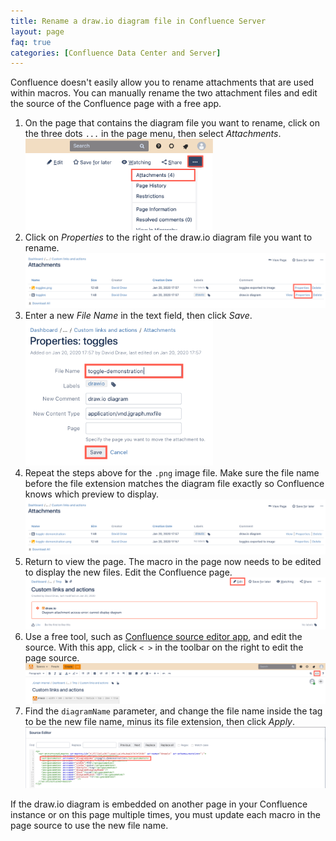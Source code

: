 ```yaml
---
title: Rename a draw.io diagram file in Confluence Server
layout: page
faq: true
categories: [Confluence Data Center and Server]
---
```


Confluence doesn't easily allow you to rename attachments that are used within macros. You can manually rename the two attachment files and edit the source of the Confluence page with a free app.

1. On the page that contains the diagram file you want to rename, click on the three dots ``...`` in the page menu, then select _Attachments_.
<br /><img src="/assets/img/blog/view-attachments-confluence-server.png" style="width=100%;max-width:300px;height:auto;" alt="Open the page attachments on Confluence Server">
2. Click on _Properties_ to the right of the draw.io diagram file you want to rename.
<br /><img src="/assets/img/blog/edit-attachment-properties-confluence-server.png" style="max-width:100%;height:auto;" alt="Edit the properties of the PNG and diagram file">
3. Enter a new _File Name_ in the text field, then click _Save_.
<br /><img src="/assets/img/blog/rename-attachment-confluence-server.png" style="width=100%;max-width:300px;height:auto;" alt="Rename the draw.io diagram file attachment in Confluence Server">
4. Repeat the steps above for the ``.png`` image file. Make sure the file name before the file extension matches the diagram file exactly so Confluence knows which preview to display.
<br /><img src="/assets/img/blog/renamed-drawio-attachments-confluence-server.png" style="max-width:100%;height:auto;" alt="The diagram file and the image file names much match when renaming files attached to a page in Confluence Server">
5. Return to view the page. The macro in the page now needs to be edited to display the new files. Edit the Confluence page.
<br /><img src="/assets/img/blog/renamed-file-error-confluence-server.png" style="max-width:100%;height:auto;" alt="Edit the Confluence page after you have renamed the attachments">
6. Use a free tool, such as [Confluence source editor app](https://marketplace.atlassian.com/apps/1210722/confluence-source-editor?hosting=server&tab=overview), and edit the source. With this app, click ``< >`` in the toolbar on the right to edit the page source.
<br /><img src="/assets/img/blog/edit-source-confluence-server.png" style="max-width:100%;height:auto;" alt="Edit the source of the Confluence page">
7. Find the ``diagramName`` parameter, and change the file name inside the tag to be the new file name, minus its file extension, then click _Apply_.
<br /><img src="/assets/img/blog/edit-page-source-rename-diagram-confluence-server.png" style="max-width:100%;height:auto;" alt="Change the file name in the page source to rename a draw.io diagram">

If the draw.io diagram is embedded on another page in your Confluence instance or on this page multiple times, you must update each macro in the page source to use the new file name.
